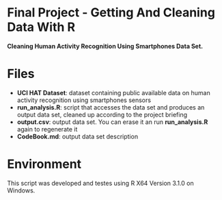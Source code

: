 Final Project - Getting And Cleaning Data With R
====================

**Cleaning Human Activity Recognition Using Smartphones Data Set.**

# Files

* __UCI HAT Dataset__: dataset containing public available data on human activity recognition using smartphones sensors
* __run_analysis.R__: script that accesses the data set and produces an output data set, cleaned up according to the project briefing  
* __output.csv__: output data set. You can erase it an run __run_analysis.R__ again to regenerate it
* __CodeBook.md__: output data set description

# Environment

This script was developed and testes using R X64 Version 3.1.0 on Windows.

